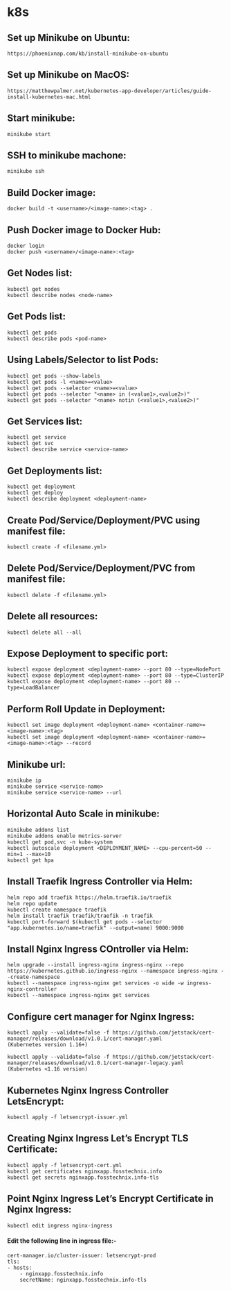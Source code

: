 # k8s

## Set up Minikube on Ubuntu:
    https://phoenixnap.com/kb/install-minikube-on-ubuntu

## Set up Minikube on MacOS:
    https://matthewpalmer.net/kubernetes-app-developer/articles/guide-install-kubernetes-mac.html

## Start minikube:
    minikube start

## SSH to minikube machone:
    minikube ssh

## Build Docker image:
    docker build -t <username>/<image-name>:<tag> .

## Push Docker image to Docker Hub:
    docker login
    docker push <username>/<image-name>:<tag>

## Get Nodes list:
    kubectl get nodes
    kubectl describe nodes <node-name>

## Get Pods list:
    kubectl get pods
    kubectl describe pods <pod-name>

## Using Labels/Selector to list Pods:
    kubectl get pods --show-labels
    kubectl get pods -l <name>=<value>
    kubectl get pods --selector <name>=<value>
    kubectl get pods --selector "<name> in (<value1>,<value2>)"
    kubectl get pods --selector "<name> notin (<value1>,<value2>)"

## Get Services list:
    kubectl get service
    kubectl get svc
    kubectl describe service <service-name>

## Get Deployments list:
    kubectl get deployment
    kubectl get deploy
    kubectl describe deployment <deployment-name>

## Create Pod/Service/Deployment/PVC using manifest file:
    kubectl create -f <filename.yml>

## Delete Pod/Service/Deployment/PVC from manifest file:
    kubectl delete -f <filename.yml>

## Delete all resources:
    kubectl delete all --all

## Expose Deployment to specific port:
    kubectl expose deployment <deployment-name> --port 80 --type=NodePort
    kubectl expose deployment <deployment-name> --port 80 --type=ClusterIP
    kubectl expose deployment <deployment-name> --port 80 --type=LoadBalancer

## Perform Roll Update in Deployment:
    kubectl set image deployment <deployment-name> <container-name>=<image-name>:<tag>
    kubectl set image deployment <deployment-name> <container-name>=<image-name>:<tag> --record

## Minikube url:
    minikube ip
    minikube service <service-name>
    minikube service <service-name> --url

## Horizontal Auto Scale in minikube:
    minikube addons list
    minikube addons enable metrics-server
    kubectl get pod,svc -n kube-system
    kubectl autoscale deployment <DEPLOYMENT_NAME> --cpu-percent=50 --min=1 --max=10
    kubectl get hpa

## Install Traefik Ingress Controller via Helm:
    helm repo add traefik https://helm.traefik.io/traefik
    helm repo update
    kubectl create namespace traefik
    helm install traefik traefik/traefik -n traefik
    kubectl port-forward $(kubectl get pods --selector "app.kubernetes.io/name=traefik" --output=name) 9000:9000

## Install Nginx Ingress COntroller via Helm:
    helm upgrade --install ingress-nginx ingress-nginx --repo https://kubernetes.github.io/ingress-nginx --namespace ingress-nginx --create-namespace
    kubectl --namespace ingress-nginx get services -o wide -w ingress-nginx-controller
    kubectl --namespace ingress-nginx get services

## Configure cert manager for Nginx Ingress:
    kubectl apply --validate=false -f https://github.com/jetstack/cert-manager/releases/download/v1.0.1/cert-manager.yaml             (Kubernetes version 1.16+)

    kubectl apply --validate=false -f https://github.com/jetstack/cert-manager/releases/download/v1.0.1/cert-manager-legacy.yaml      (Kubernetes <1.16 version)

## Kubernetes Nginx Ingress Controller LetsEncrypt:
    kubectl apply -f letsencrypt-issuer.yml

## Creating Nginx Ingress Let’s Encrypt TLS Certificate:
    kubectl apply -f letsencrypt-cert.yml
    kubectl get certificates nginxapp.fosstechnix.info
    kubectl get secrets nginxapp.fosstechnix.info-tls

## Point Nginx Ingress Let’s Encrypt Certificate in Nginx Ingress:
    kubectl edit ingress nginx-ingress

#### Edit the following line in ingress file:-

    cert-manager.io/cluster-issuer: letsencrypt-prod
    tls:
    - hosts:
        - nginxapp.fosstechnix.info
        secretName: nginxapp.fosstechnix.info-tls